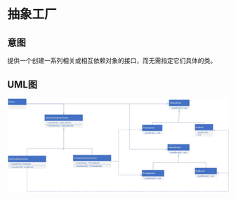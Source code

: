 # 抽象工厂
## 意图

提供一个创建一系列相关或相互依赖对象的接口，而无需指定它们具体的类。

## UML图
![avatar](./static/AbstractFactoryUML.jpg)
